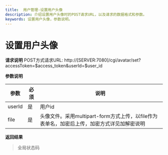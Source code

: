 ```yaml
---
title:  用户管理-设置用户头像
description: 介绍设置用户头像时的POST请求URL，以及请求的数据格式和参数。
keywords: 设置用户头像，参数说明。
---
```


# 设置用户头像

**请求说明**
POST方式请求URL:
http://[SERVER:7080]/cgi/avatar/set?accessToken=$access_token&userId=$user_id

**参数说明**

| 参数   | 必须 | 说明                                                         |
| ------ | ---- | ------------------------------------------------------------ |
| userId | 是   | 用户id                                                       |
| file   | 是   | 头像文件。采用multipart-form方式上传，以file作为表单名，加密后上传，加密方式详见加解密说明 |

**返回结果**

> 全局状态码